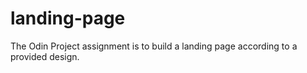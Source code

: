 # landing-page
The Odin Project assignment is to build a landing page according to a provided design.
